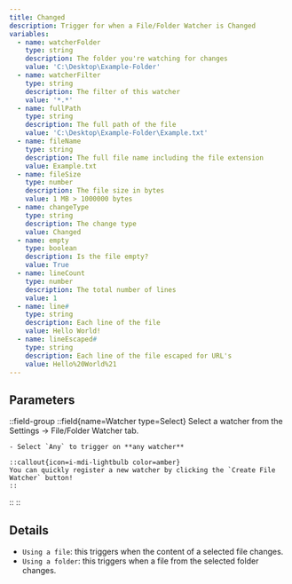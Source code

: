 ```yaml
---
title: Changed
description: Trigger for when a File/Folder Watcher is Changed
variables:
  - name: watcherFolder
    type: string
    description: The folder you're watching for changes
    value: 'C:\Desktop\Example-Folder'
  - name: watcherFilter
    type: string
    description: The filter of this watcher
    value: '*.*'
  - name: fullPath
    type: string
    description: The full path of the file
    value: 'C:\Desktop\Example-Folder\Example.txt'
  - name: fileName
    type: string
    description: The full file name including the file extension
    value: Example.txt
  - name: fileSize
    type: number
    description: The file size in bytes
    value: 1 MB > 1000000 bytes
  - name: changeType
    type: string
    description: The change type
    value: Changed
  - name: empty
    type: boolean
    description: Is the file empty?
    value: True
  - name: lineCount
    type: number
    description: The total number of lines
    value: 1
  - name: line#
    type: string
    description: Each line of the file
    value: Hello World!
  - name: lineEscaped#
    type: string
    description: Each line of the file escaped for URL's
    value: Hello%20World%21
---
```


## Parameters
::field-group
  ::field{name=Watcher type=Select}
    Select a watcher from the Settings -> File/Folder Watcher tab.

    - Select `Any` to trigger on **any watcher**

    ::callout{icon=i-mdi-lightbulb color=amber}
    You can quickly register a new watcher by clicking the `Create File Watcher` button!
    ::
  ::
::

## Details
- `Using a file`: this triggers when the content of a selected file changes.
- `Using a folder`: this triggers when a file from the selected folder changes.